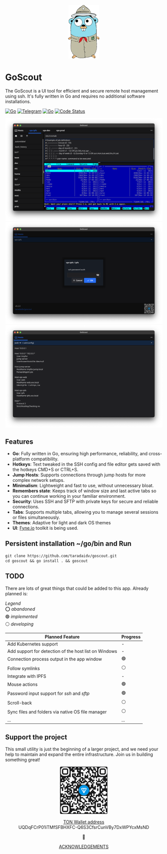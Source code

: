 
<p align="center"><img src="docs/images/GoScout.png" alt="GoScout" width="20%"></p>

# GoScout

The GoScout is a UI tool for efficient and secure remote host management using ssh. It's fully written in Go and requires no additional software installations.


[![Go](https://img.shields.io/badge/Go-1.23-blue)](https://golang.org)
[![Telegram](https://img.shields.io/badge/Telegram-Message-blue)](https://t.me/taradaidv)
[![Go](https://img.shields.io/badge/Go-100%25-brightgreen)](https://golang.org)
[![Code Status](https://img.shields.io/badge/Code%20Status-active-brightgreen.svg)](https://github.com/taradaidv/goscout/tree/main)

![GoScout](docs/images/screenshot.png)
![Password input](docs/images/screenshot_1.png)
![Config editor](docs/images/screenshot_2.png)

## Features
- **Go**: Fully written in Go, ensuring high performance, reliability, and cross-platform compatibility.
- **Hotkeys**: Text tweaked in the SSH config and file editor gets saved with the hotkeys CMD+S or CTRL+S.
- **Jump Hosts**: Supports connections through jump hosts for more complex network setups.
- **Minimalism**: Lightweight and fast to use, without unnecessary bloat.
- **Remembers state**: Keeps track of window size and last active tabs so you can continue working in your familiar environment.
- **Security**: Uses SSH and SFTP with private keys for secure and reliable connections.
- **Tabs**: Supports multiple tabs, allowing you to manage several sessions or files simultaneously.
- **Themes**: Adaptive for light and dark OS themes
- **UI**: [Fyne.io](https://fyne.io) toolkit is being used.

## Persistent installation ~/go/bin and Run 

```
git clone https://github.com/taradaidv/goscout.git
cd goscout && go install . && goscout
```

## TODO
There are lots of great things that could be added to this app.
Already planned is:

*Legend*  
⭕️ *abandoned*  
🟢 *implemented*  
⚪️ *developing* 

|**Planned Feature**| **Progress**|
|-|-|
|Add Kubernetes support|-|
|Add support for detection of the host list on Windows|-|
|Connection process output in the app window|🟢|
|Follow symlinks|⚪️|
|Integrate with IPFS|-|
|Mouse actions|🟢|
|Password input support for *ssh* and *sftp*|🟢|
|Scroll-back|⚪️|
|Sync files and folders via native OS file manager|⚪️|
|...|...|


## Support the project
This small utility is just the beginning of a larger project, and we need your help to maintain and expand the entire infrastructure. Join us in building something great!

<p align="center">
  <a href="https://t.me/wallet">
    <img src="./docs/images/TON.png" alt="GoScout Wallet address" width="30%">
  </a>
</p>

<div align="center">

[TON Wallet address]()  
UQDqFCrP01iTMfSFBHXFC-Q6S3CfsrCunVBy7DxWPYcxMsND

💙

[ACKNOWLEDGEMENTS](./CREDITS.md)

</div>